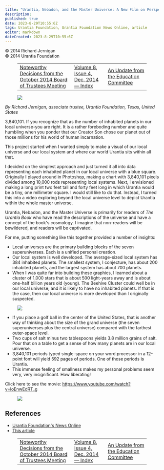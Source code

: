 ```yaml
---
title: "Urantia, Nebadon, and the Master Universe: A New Film on Perspectipe"
description: 
published: true
date: 2023-8-29T10:55:6Z
tags: Urantia Foundation, Urantia Foundation News Online, article
editor: markdown
dateCreated: 2023-8-29T10:55:6Z
---
```


<p class="v-card v-sheet theme--light gray lighten-3 px-2">© 2014 Richard Jernigan<br>© 2014 Urantia Foundation</p>
<figure class="table chapter-navigator">
  <table>
    <tbody>
      <tr>
        <td>
        <a href="/en/article/Judy_Van_Cleave/Noteworthy_Decisions_from_the_October_2014_Board_of_Trustees_Meeting">
          <span class="mdi mdi-arrow-left-drop-circle"></span><span class="pl-2">Noteworthy Decisions from the October 2014 Board of Trustees Meeting</span>
        </a>
        </td>
        <td>
        <a href="/en/index/articles_uf_news_online#volume-8-issue-4-dec-2014">
          <span class="mdi mdi-book-open-variant"></span><span class="pl-2">Volume 8, Issue 4, Dec. 2014 — Index</span>
        </a>
        </td>
        <td>
        <a href="/en/article/Gard_Jameson/An_Update_from_the_Education_Committee">
          <span class="pr-2">An Update from the Education Committee</span><span class="mdi mdi-arrow-right-drop-circle"></span>
        </a>
        </td>
      </tr>
    </tbody>
  </table>
</figure>


<figure id="Figure_1" class="image urantiapedia image-style-align-left">
<img src="/image/article/UF_News_Online/2014_12/017.jpg">
</figure>

_By Richard Jernigan, associate trustee, Urantia Foundation, Texas, United States_

3,840,101. If you recognize that as the number of inhabited planets in our local universe-you are right. It is a rather foreboding number and quite humbling when you ponder that our Creator Son chose our planet out of those millions for his world of human incarnation.

This project started when I wanted simply to make a visual of our local universe and our local system and where our world Urantia sits within all that.

I decided on the simplest approach and just turned it all into data representing each inhabited planet in our local universe with a blue square. Originally I played around in Photoshop, making a chart with 3,840,101 pixels divided among 10,000 rods representing local systems. Next, I envisioned making a long print two feet tall and forty feet long in which Urantia would be a tiny, one millimeter square. I would still like to do that. Instead, I turned this into a video exploring beyond the local universe level to depict Urantia within the whole master universe.
<br style="clear:both;"/>

Urantia, Nebadon, and the Master Universe is primarily for readers of _The Urantia Book_ who have read the descriptions of the universe and have a concept of the book's cosmology. I imagine that non-readers will be bewildered, and readers will be captivated.

For me, putting something like this together provided a number of insights:

- Local universes are the primary building blocks of the seven superuniverses. Each is a unified personal creation.
- Our local system is well developed. The average-sized local system has 384 inhabited planets. The smallest system, I conjecture, has about 200 inhabited planets, and the largest system has about 700 planets.
- When I was quite far into building these graphics, I learned about a cluster of 1,000 stars that is about 500 light-years away and is about one-half billion years old (young). The Beehive Cluster could well be in our local universe, and it is likely to have no inhabited planets. If that is the case, then our local universe is more developed than I originally suspected.

<figure id="Figure_1" class="image urantiapedia">
<img src="/image/article/UF_News_Online/2014_12/016.jpg">
</figure>

- If you place a golf ball in the center of the United States, that is another way of thinking about the size of the grand universe (the seven superuniverses plus the central universe) compared with the farthest outer-space level.
- Two cups of salt minus two tablespoons yields 3.8 million grains of salt. Pour that on a table to get a sense of how many planets are in our local universe.
- 3,840,101 periods typed single-space on your word processor in a 12-point font will yield 592 pages of periods. One of those periods is Urantia.
- This immense feeling of smallness makes my personal problems seem very, very insignificant. How liberating!

Click here to see the movie: https://www.youtube.com/watch?v=loEnwEdRT_g

<figure id="Figure_1" class="image urantiapedia">
<img src="/image/article/UF_News_Online/2014_12/021.jpg">
</figure>


## References

- [Urantia Foundation's News Online](https://www.urantia.org/urantia-foundation/newsletter-pdf-archives)
- [This article](https://www.urantia.org/news/2014-12/urantia-nebadon-and-master-universe-new-film-perspective)

<figure class="table chapter-navigator">
  <table>
    <tbody>
      <tr>
        <td>
        <a href="/en/article/Judy_Van_Cleave/Noteworthy_Decisions_from_the_October_2014_Board_of_Trustees_Meeting">
          <span class="mdi mdi-arrow-left-drop-circle"></span><span class="pl-2">Noteworthy Decisions from the October 2014 Board of Trustees Meeting</span>
        </a>
        </td>
        <td>
        <a href="/en/index/articles_uf_news_online#volume-8-issue-4-dec-2014">
          <span class="mdi mdi-book-open-variant"></span><span class="pl-2">Volume 8, Issue 4, Dec. 2014 — Index</span>
        </a>
        </td>
        <td>
        <a href="/en/article/Gard_Jameson/An_Update_from_the_Education_Committee">
          <span class="pr-2">An Update from the Education Committee</span><span class="mdi mdi-arrow-right-drop-circle"></span>
        </a>
        </td>
      </tr>
    </tbody>
  </table>
</figure>
